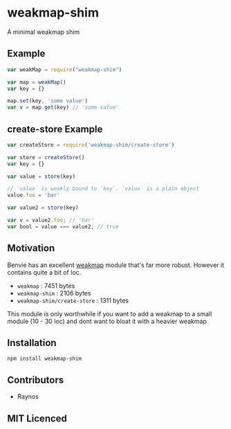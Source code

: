 # weakmap-shim

<!--
    [![build status][1]][2]
    [![NPM version][3]][4]
    [![Coverage Status][5]][6]
    [![gemnasium Dependency Status][7]][8]
    [![Davis Dependency status][9]][10]
-->

<!-- [![browser support][11]][12] -->

A minimal weakmap shim

## Example

```js
var weakMap = require("weakmap-shim")

var map = weakMap()
var key = {}

map.set(key, 'some value')
var v = map.get(key) // 'some value'
```

## create-store Example

```js
var createStore = require('weakmap-shim/create-store')

var store = createStore()
var key = {}

var value = store(key)

// `value` is weakly bound to `key`. `value` is a plain object
value.foo = 'bar'

var value2 = store(key)

var v = value2.foo; // 'bar'
var bool = value === value2; // true
```

## Motivation

Benvie has an excellent [weakmap](https://github.com/Benvie/WeakMap)
  module that's far more robust. However it contains quite a bit
  of loc.

 - `weakmap` : 7451 bytes
 - `weakmap-shim` : 2106 bytes
 - `weakmap-shim/create-store` : 1311 bytes

This module is only worthwhile if you want to add a weakmap to 
  a small module (10 - 30 loc) and dont want to bloat it with
  a heavier weakmap

## Installation

`npm install weakmap-shim`

## Contributors

 - Raynos

## MIT Licenced

  [1]: https://secure.travis-ci.org/Raynos/weakmap-shim.png
  [2]: https://travis-ci.org/Raynos/weakmap-shim
  [3]: https://badge.fury.io/js/weakmap-shim.png
  [4]: https://badge.fury.io/js/weakmap-shim
  [5]: https://coveralls.io/repos/Raynos/weakmap-shim/badge.png
  [6]: https://coveralls.io/r/Raynos/weakmap-shim
  [7]: https://gemnasium.com/Raynos/weakmap-shim.png
  [8]: https://gemnasium.com/Raynos/weakmap-shim
  [9]: https://david-dm.org/Raynos/weakmap-shim.png
  [10]: https://david-dm.org/Raynos/weakmap-shim
  [11]: https://ci.testling.com/Raynos/weakmap-shim.png
  [12]: https://ci.testling.com/Raynos/weakmap-shim
